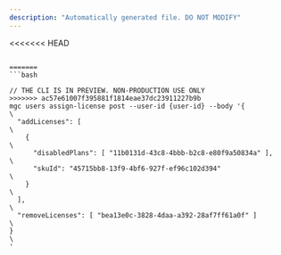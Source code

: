 ```yaml
---
description: "Automatically generated file. DO NOT MODIFY"
---
```


<<<<<<< HEAD
```cli

=======
```bash

// THE CLI IS IN PREVIEW. NON-PRODUCTION USE ONLY
>>>>>>> ac57e61007f395881f1814eae37dc23911227b9b
mgc users assign-license post --user-id {user-id} --body '{\
  "addLicenses": [\
    {\
      "disabledPlans": [ "11b0131d-43c8-4bbb-b2c8-e80f9a50834a" ],\
      "skuId": "45715bb8-13f9-4bf6-927f-ef96c102d394"\
    }\
  ],\
  "removeLicenses": [ "bea13e0c-3828-4daa-a392-28af7ff61a0f" ]\
}\
'

```